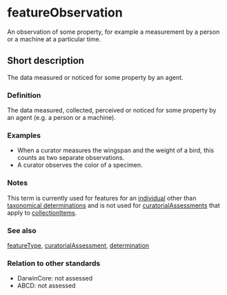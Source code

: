 # featureObservation

An observation of some property, for example a measurement by a person or a machine at a particular time.


## Short description

The data measured or noticed for some property by an agent.


### Definition

The data measured, collected, perceived or noticed for some property by an agent (e.g. a person or a machine).


### Examples

* When a curator measures the wingspan and the weight of a bird, this counts as two separate observations.
* A curator observes the color of a specimen.


### Notes

This term is currently used for features for an [individual](__DOCLINK__individual/) other than [taxonomical determinations](__DOCLINK__determination/) and is not used for [curatorialAssessments](__DOCLINK__curatorialAssessment/) that apply to [collectionItems](__DOCLINK__collectionItem/).


### See also

[featureType](__DOCLINK__featureType/), [curatorialAssessment](__DOCLINK__curatorialAssessment/), [determination](__DOCLINK__determination/)


### Relation to other standards

* DarwinCore: not assessed
* ABCD:  not assessed
